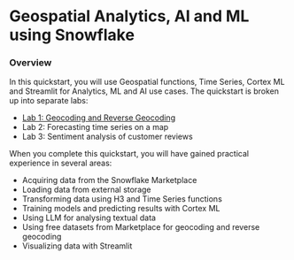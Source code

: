 # Geospatial Analytics, AI and ML using Snowflake
### Overview

In this quickstart, you will use Geospatial functions, Time Series, Cortex ML and Streamlit for Analytics, ML and AI use cases. The quickstart is broken up into separate labs:

- [Lab 1: Geocoding and Reverse Geocoding](https://github.com/Snowflake-Labs/sf-guide-geospatial-analytics-ai-ml/blob/main/geocoding_and_reverse_geocoding.ipynb)
- Lab 2: Forecasting time series on a map
- Lab 3: Sentiment analysis of customer reviews

When you complete this quickstart, you will have gained practical experience in several areas:
- Acquiring data from the Snowflake Marketplace
- Loading data from external storage
- Transforming data using H3 and Time Series functions
- Training models and predicting results with Cortex ML
- Using LLM for analysing textual data
- Using free datasets from Marketplace for geocoding and reverse geocoding
- Visualizing data with Streamlit

